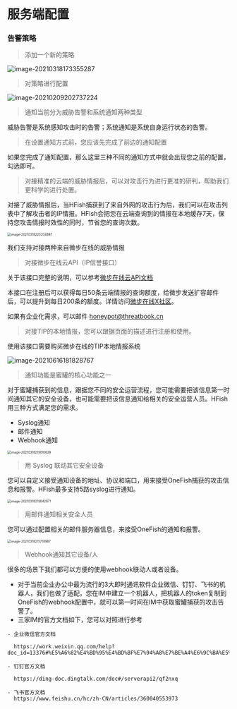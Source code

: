 # 服务端配置

### 告警策略



> 添加一个新的策略

![image-20210318173355287](https://hfish.cn-bj.ufileos.com/images/2021-03-18-093357.png)



> 对策略进行配置

![image-20210209202737224](https://qiniu.cuiqingcai.com/2021-03-18-090743.png)



> 通知当前分为威胁告警和系统通知两种类型

威胁告警是系统感知攻击时的告警；系统通知是系统自身运行状态的告警。



> 在设置通知方式前，您应该先完成了前边的通知配置

如果您完成了通知配置，那么这里三种不同的通知方式中就会出现您之前的配置，勾选即可。

> 对接精准的云端的威胁情报后，可以对攻击行为进行更准的研判，帮助我们更科学的进行处置。

对接了威胁情报后，当HFish捕获到了来自外网的攻击行为后，我们可以在攻击列表中了解攻击者的IP情报。HFish会把您在云端查询到的情报在本地缓存7天，保持您攻击情报时效性的同时，节省您的查询次数。

<img src="https://hfish.cn-bj.ufileos.com/images/image-20210318220204897.png" alt="image-20210318220204897" style="zoom:50%;" />



我们支持对接两种来自微步在线的威胁情报

> 对接微步在线云API（IP信誉接口）

关于该接口完整的说明，可以参考[微步在线云API文档](https://x.threatbook.cn/nodev4/vb4/API)

本接口在注册后可以获得每日50条云端情报的查询额度，给微步发送扩容邮件后，可以提升到每日200条的额度。详情访问[微步在线X社区](https://x.threatbook.cn/nodev4/vb4/article?threatInfoID=3101)。

如果有企业化需求，可以邮件 honeypot@threatbook.cn



> 对接TIP的本地情报，您可以跟据页面的描述进行注册和使用。

使用该接口需要购买微步在线的TIP本地情报系统

![image-20210616181828767](http://img.threatbook.cn/hfish/20210616181830.png)

> 通知功能是蜜罐的核心功能之一

对于蜜罐捕获到的信息，跟据您不同的安全运营流程，您可能需要把该信息第一时间通知其它的安全设备，也可能需要把该信息通知给相关的安全运营人员。HFish用三种方式满足您的需求。

- Syslog通知
- 邮件通知
- Webhook通知

<img src="https://hfish.cn-bj.ufileos.com/images/image-20210318215610629.png" alt="image-20210318215610629" style="zoom:50%;" />

> 用 Syslog 联动其它安全设备

您可以自定义接受通知设备的地址、协议和端口，用来接受OneFish捕获的攻击信息和报警。HFish最多支持5路syslog进行通知。

<img src="https://hfish.cn-bj.ufileos.com/images/image-20210318215642971.png" alt="image-20210318215642971" style="zoom:50%;" />

> 用邮件通知相关安全人员

您可以通过配置相关的邮件服务器信息，来接受OneFish的通知和报警。

<img src="https://hfish.cn-bj.ufileos.com/images/image-20210318215718987.png" alt="image-20210318215718987" style="zoom:50%;" />

> Webhook通知其它设备/人

很多的场景下我们都可以方便的使用webhook联动人或者设备。

- 对于当前企业办公中最为流行的3大即时通讯软件企业微信、钉钉、飞书的机器人，我们也做了适配，您在IM中建立一个机器人，把机器人的token复制到OneFish的webhook配置中，就可以第一时间在IM中获取蜜罐捕获的攻击告警了。
- 三家IM的官方文档如下，您可以对照进行参考

```wiki
- 企业微信官方文档

  https://work.weixin.qq.com/help?doc_id=13376#%E5%A6%82%E4%BD%95%E4%BD%BF%E7%94%A8%E7%BE%A4%E6%9C%BA%E5%99%A8%E4%BA%BA

- 钉钉官方文档

  https://ding-doc.dingtalk.com/doc#/serverapi2/qf2nxq

- 飞书官方文档
  https://www.feishu.cn/hc/zh-CN/articles/360040553973
```





